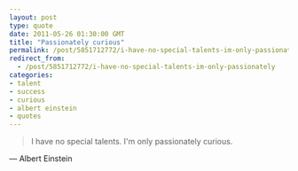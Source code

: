 ```yaml
---
layout: post
type: quote
date: 2011-05-26 01:30:00 GMT
title: "Passionately curious"
permalink: /post/5851712772/i-have-no-special-talents-im-only-passionately
redirect_from: 
  - /post/5851712772/i-have-no-special-talents-im-only-passionately
categories:
- talent
- success
- curious
- albert einstein
- quotes
---
```

<blockquote>I have no special talents. I'm only passionately curious.</blockquote>
<p>— Albert Einstein</p>